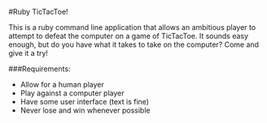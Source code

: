 #Ruby TicTacToe!

This is a ruby command line application that allows an ambitious player to attempt to defeat the computer on a game of TicTacToe. It sounds easy enough, but do you have what it takes to take on the computer? Come and give it a try!

###Requirements:
- Allow for a human player
- Play against a computer player
- Have some user interface (text is fine)
- Never lose and win whenever possible
